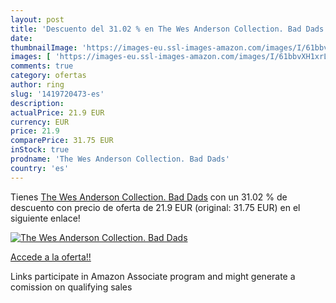 ```yaml
---
layout: post
title: 'Descuento del 31.02 % en The Wes Anderson Collection. Bad Dads'
date: 
thumbnailImage: 'https://images-eu.ssl-images-amazon.com/images/I/61bbvXH1xrL._SL200_.jpg'
images: [ 'https://images-eu.ssl-images-amazon.com/images/I/61bbvXH1xrL._SL200_.jpg' ]
comments: true
category: ofertas
author: ring
slug: '1419720473-es'
description:
actualPrice: 21.9 EUR
currency: EUR
price: 21.9
comparePrice: 31.75 EUR
inStock: true
prodname: 'The Wes Anderson Collection. Bad Dads'
country: 'es'
---
```


Tienes [The Wes Anderson Collection. Bad Dads](https://www.amazon.es/dp/1419720473/?tag=tolees-21) con un 31.02 % de descuento con precio de oferta de 21.9 EUR (original: 31.75 EUR) en el siguiente enlace!

[![The Wes Anderson Collection. Bad Dads](https://images-eu.ssl-images-amazon.com/images/I/61bbvXH1xrL._SL200_.jpg)](https://www.amazon.es/dp/1419720473/?tag=tolees-21)

[Accede a la oferta!!](https://www.amazon.es/dp/1419720473/?tag=tolees-21)

Links participate in Amazon Associate program and might generate a comission on qualifying sales


